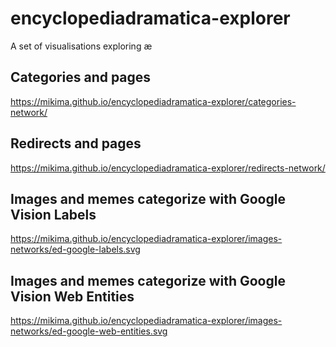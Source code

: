 # encyclopediadramatica-explorer
A set of visualisations exploring æ

## Categories and pages

https://mikima.github.io/encyclopediadramatica-explorer/categories-network/

## Redirects and pages

https://mikima.github.io/encyclopediadramatica-explorer/redirects-network/

## Images and memes categorize with Google Vision Labels

https://mikima.github.io/encyclopediadramatica-explorer/images-networks/ed-google-labels.svg

## Images and memes categorize with Google Vision Web Entities

https://mikima.github.io/encyclopediadramatica-explorer/images-networks/ed-google-web-entities.svg
